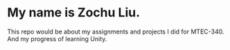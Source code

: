 # My name is **Zochu Liu**.

This repo would be about my assignments and projects I did for MTEC-340. And my progress of learning Unity.